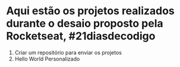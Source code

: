 # Aqui estão os projetos realizados durante o desaio proposto pela Rocketseat, #21diasdecodigo 

1. Criar um repositório para enviar os projetos
2. Hello World Personalizado
